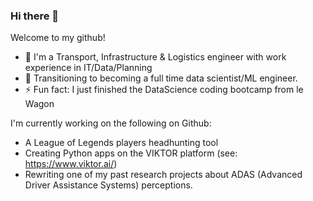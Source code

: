 ### Hi there 👋

Welcome to my github!

- 🌱 I'm a Transport, Infrastructure & Logistics engineer with work experience in IT/Data/Planning 
- 🔭 Transitioning to becoming a full time data scientist/ML engineer.
- ⚡ Fun fact: I just finished the DataScience coding bootcamp from le Wagon

I'm currently working on the following on Github: 
- A League of Legends players headhunting tool
- Creating Python apps on the VIKTOR platform (see: https://www.viktor.ai/)
- Rewriting one of my past research projects about ADAS (Advanced Driver Assistance Systems) perceptions.

